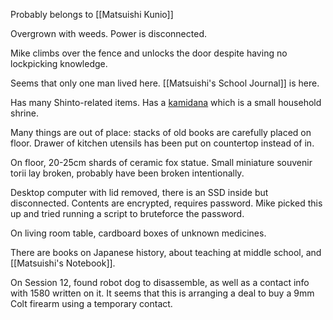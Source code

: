Probably belongs to [[Matsuishi Kunio]]

Overgrown with weeds. Power is disconnected.

Mike climbs over the fence and unlocks the door despite having no lockpicking knowledge.

Seems that only one man lived here.
[[Matsuishi's School Journal]] is here.

Has many Shinto-related items.
Has a [kamidana](https://en.wikipedia.org/wiki/Kamidana) which is a small household shrine.

Many things are out of place: stacks of old books are carefully placed on floor.
Drawer of kitchen utensils has been put on countertop instead of in.

On floor, 20-25cm shards of ceramic fox statue.
Small miniature souvenir torii lay broken, probably have been broken intentionally.

Desktop computer with lid removed, there is an SSD inside but disconnected. Contents are encrypted, requires password. Mike picked this up and tried running a script to bruteforce the password.

On living room table, cardboard boxes of unknown medicines.

There are books on Japanese history, about teaching at middle school, and [[Matsuishi's Notebook]].

On Session 12, found robot dog to disassemble, as well as a contact info with 1580 written on it. It seems that this is arranging a deal to buy a 9mm Colt firearm using a temporary contact.